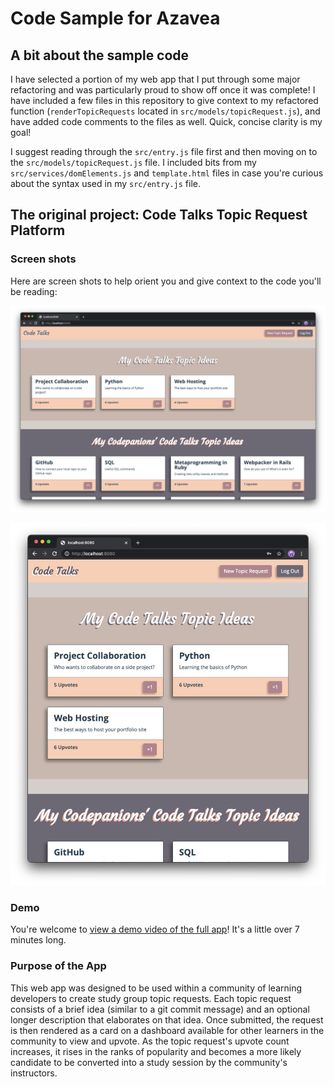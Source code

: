 # Code Sample for Azavea

## A bit about the sample code

I have selected a portion of my web app that I put through some major refactoring and was particularly proud to show off once it was complete! I have included a few files in this repository to give context to my refactored function (`renderTopicRequests` located in `src/models/topicRequest.js`), and have added code comments to the files as well. Quick, concise clarity is my goal!

I suggest reading through the `src/entry.js` file first and then moving on to the `src/models/topicRequest.js` file. I included bits from my `src/services/domElements.js` and `template.html` files in case you're curious about the syntax used in my `src/entry.js` file.

## The original project: Code Talks Topic Request Platform

### Screen shots

Here are screen shots to help orient you and give context to the code you'll be reading:

![Code Talks Topic Request Platform home screen](./src/assets/images/code-talks.png)

![Code Talks Topic Request Platform home screen responsive view](./src/assets/images/code-talks-responsive.png)

### Demo

You're welcome to <a href="https://youtu.be/z1_PU_QzOJI" target="_blank">view a demo video of the full app</a>! It's a little over 7 minutes long.

### Purpose of the App

This web app was designed to be used within a community of learning developers to create study group topic requests. Each topic request consists of a brief idea (similar to a git commit message) and an optional longer description that elaborates on that idea. Once submitted, the request is then rendered as a card on a dashboard available for other learners in the community to view and upvote. As the topic request's upvote count increases, it rises in the ranks of popularity and becomes a more likely candidate to be converted into a study session by the community's instructors.
